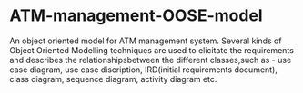# ATM-management-OOSE-model
An object oriented model for ATM management system.
Several kinds of Object Oriented Modelling techniques are used to elicitate the requirements and describes the relationshipsbetween the different classes,such as - use case diagram, use case discription, IRD(initial requirements document), class diagram, sequence diagram, activity diagram etc.
